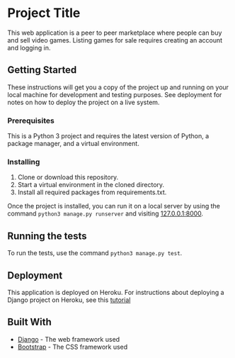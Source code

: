 # Project Title

This web application is a peer to peer marketplace where people can buy and sell video games. 
Listing games for sale requires creating an account and logging in.

## Getting Started

These instructions will get you a copy of the project up and running on your local machine for development and testing purposes. See deployment for notes on how to deploy the project on a live system.

### Prerequisites

This is a Python 3 project and requires the latest version of Python, a package manager, and a virtual environment.

### Installing

1. Clone or download this repository.
2. Start a virtual environment in the cloned directory.
3. Install all required packages from requirements.txt.

Once the project is installed, you can run it on a local server by using the command `python3 manage.py runserver` and visiting [127.0.0.1:8000](http://127.0.0.1:8000/).

## Running the tests

To run the tests, use the command `python3 manage.py test`.

## Deployment

This application is deployed on Heroku. For instructions about deploying a Django project on Heroku, see this [tutorial](https://simpleisbetterthancomplex.com/tutorial/2016/08/09/how-to-deploy-django-applications-on-heroku.html)

## Built With

* [Django](https://www.djangoproject.com/) - The web framework used
* [Bootstrap](https://getbootstrap.com/) - The CSS framework used
